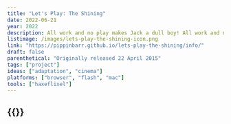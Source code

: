 ```yaml
---
title: "Let's Play: The Shining"
date: 2022-06-21
year: 2022
description: All work and no play makes Jack a dull boy! All work and no pllay makes Jack a dull boy! All work and no play makes Jaca dyll boy! All work and no play makes Jack a dullboy! All work and no plaay makes Jack a dull boy!
listimage: /images/lets-play-the-shining-icon.png
link: "https://pippinbarr.github.io/lets-play-the-shining/info/"
draft: false
parenthetical: "Originally released 22 April 2015"
tags: ["project"]
ideas: ["adaptation", "cinema"]
platforms: ["browser", "flash", "mac"]
tools: ["haxeflixel"]
---
```


## {{<param title >}}
